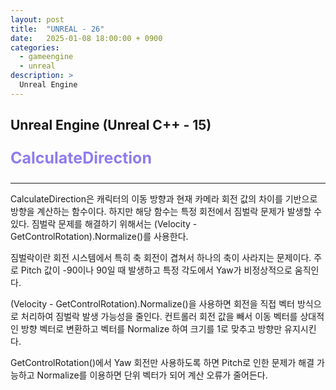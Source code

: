 ```yaml
---
layout: post
title:  "UNREAL - 26"
date:   2025-01-08 18:00:00 + 0900
categories:
  - gameengine
  - unreal
description: >
  Unreal Engine
---
```

## Unreal Engine (Unreal C++ - 15)

<p style = "color:#8f7cee; font-size:25px; font-weight:bold">
CalculateDirection
</p>

---

CalculateDirection은 캐릭터의 이동 방향과 현재 카메라 회전 값의 차이를 기반으로 방향을 계산하는 함수이다. 하지만 해당 함수는 특정 회전에서 짐벌락 문제가 발생할 수 있다. 짐벌락 문제를 해결하기 위해서는 (Velocity - GetControlRotation).Normalize()를 사용한다.

짐벌락이란 회전 시스템에서 특히 축 회전이 겹쳐서 하나의 축이 사라지는 문제이다. 주로 Pitch 값이 -90이나 90일 때 발생하고 특정 각도에서 Yaw가 비정상적으로 움직인다.

(Velocity - GetControlRotation).Normalize()을 사용하면 회전을 직접 벡터 방식으로 처리하여 짐벌락 발생 가능성을 줄인다. 컨트롤러 회전 값을 빼서 이동 벡터를 상대적인 방향 벡터로 변환하고 벡터를 Normalize 하여 크기를 1로 맞추고 방향만 유지시킨다.

GetControlRotation()에서 Yaw 회전만 사용하도록 하면 Pitch로 인한 문제가 해결 가능하고 Normalize를 이용하면 단위 벡터가 되어 계산 오류가 줄어든다.